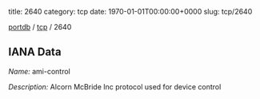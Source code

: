 title: 2640
category: tcp
date: 1970-01-01T00:00:00+0000
slug: tcp/2640

[portdb](/) / [tcp](/category/tcp.html) / 2640


## IANA Data

_Name:_ ami-control

_Description:_ Alcorn McBride Inc protocol used for device control


